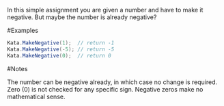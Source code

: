 In this simple assignment you are given a number and have to make it negative. But maybe the number is already negative?

#Examples
```csharp
Kata.MakeNegative(1);  // return -1
Kata.MakeNegative(-5); // return -5
Kata.MakeNegative(0);  // return 0
```
#Notes

The number can be negative already, in which case no change is required.
Zero (0) is not checked for any specific sign. Negative zeros make no mathematical sense.